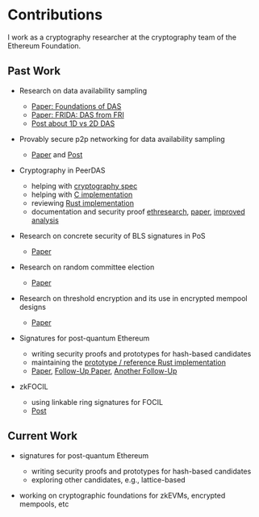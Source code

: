 # Contributions

I work as a cryptography researcher at the cryptography team of the Ethereum Foundation.


## Past Work

- Research on data availability sampling
    * [Paper: Foundations of DAS](https://eprint.iacr.org/2023/1079.pdf)
    * [Paper: FRIDA: DAS from FRI](https://eprint.iacr.org/2024/248.pdf)
    * [Post about 1D vs 2D DAS](https://ethresear.ch/t/revisiting-secure-das-in-one-and-two-dimensions/22762)
 
- Provably secure p2p networking for data availability sampling
    * [Paper](https://arxiv.org/pdf/2504.13757) and [Post](https://ethresear.ch/t/robust-distributed-arrays-probably-secure-networking-for-das/22328)
 
- Cryptography in PeerDAS
    * helping with [cryptography spec](https://github.com/ethereum/consensus-specs/tree/dev/specs/_features/eip7594)
    * helping with [C implementation](https://github.com/ethereum/c-kzg-4844)
    * reviewing [Rust implementation](https://github.com/crate-crypto/rust-eth-kzg)
    * documentation and security proof [ethresearch](https://ethresear.ch/t/peerdas-documentation/20361), [paper](https://eprint.iacr.org/2024/1362.pdf), [improved analysis](https://eprint.iacr.org/2025/1683.pdf)

- Research on concrete security of BLS signatures in PoS
    * [Paper](https://eprint.iacr.org/2024/1368.pdf)

- Research on random committee election
    * [Paper](https://eprint.iacr.org/2023/1570.pdf)
 
- Research on threshold encryption and its use in encrypted mempool designs
    * [Paper](https://eprint.iacr.org/2025/1384.pdf)
 
- Signatures for post-quantum Ethereum
    * writing security proofs and prototypes for hash-based candidates
    * maintaining the [prototype / reference Rust implementation](https://github.com/b-wagn/hash-sig)
    * [Paper](https://eprint.iacr.org/2025/055.pdf), [Follow-Up Paper](https://eprint.iacr.org/2025/889.pdf), [Another Follow-Up](https://eprint.iacr.org/2025/1332.pdf)

- zkFOCIL
    * using linkable ring signatures for FOCIL
    * [Post](https://ethresear.ch/t/zkfocil-inclusion-list-privacy-using-linkable-ring-signatures/21688)

 
## Current Work

- signatures for post-quantum Ethereum
    * writing security proofs and prototypes for hash-based candidates
    * exploring other candidates, e.g., lattice-based

- working on cryptographic foundations for zkEVMs, encrypted mempools, etc
